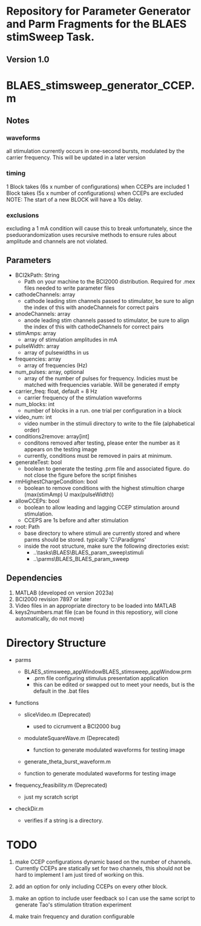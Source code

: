 # Repository for Parameter Generator and Parm Fragments for the BLAES stimSweep Task.
Version 1.0
------------
# BLAES_stimsweep_generator_CCEP.m
## Notes
### waveforms
  all stimulation currently occurs in one-second bursts, modulated by the carrier frequency. This will be updated in a later version
### timing
  1 Block takes (6s x number of configurations) when CCEPs are included
  1 Block takes (5s x number of configurations) when CCEPs are excluded
  NOTE: The start of a new BLOCK will have a 10s delay.

### exclusions
  excluding a 1 mA condition will cause this to break unfortunately,
  since the pseduorandomization uses recursive methods to ensure rules
  about amplitude and channels are not violated. 
## Parameters
- BCI2kPath: String
  - Path on your machine to the BCI2000 distribution. Required for .mex files needed to write parameter files
- cathodeChannels: array
  - cathode leading stim channels passed to stimulator, be sure to align the index of this with anodeChannels for correct pairs
- anodeChannels: array
  - anode leading stim channels passed to stimulator, be sure to align the index of this with cathodeChannels for correct pairs 
- stimAmps: array
  -  array of stimulation amplitudes in mA 
- pulseWidth: array
  - array of pulsewidths in us 
- frequencies: array
  - array of frequencies (Hz)
- num_pulses: array, optional
  - array of the number of pulses for frequency. Indicies must be matched with frequencies variable. Will be generated if empty
- carrier_freq: float, default = 8 Hz
  - carrier frequency of the stimulation waveforms
- num_blocks: int
  - number of blocks in a run. one trial per configuration in a block
- video_num: int
  - video number in the stimuli directory to write to the file (alphabetical order)
- conditions2remove: array[int]
  - conditons removed after testing, please enter the number as it appears on the testing image
  - currently, conditions must be removed in pairs at minimum.
- generateTest: bool
  - boolean to generate the testing .prm file and associated figure. do not close the figure before the script finishes
- rmHighestChargeCondition: bool
  - boolean to remove conditions with the highest stimultion charge (max(stimAmp) U max(pulseWidth))
- allowCCEPs: bool
  - boolean to allow leading and lagging CCEP stimulation around stimulation.
  - CCEPS are 1s before and after stimulation
- root: Path
  - base directory to where stimuli are currently stored and where parms should be stored. typically 'C:\Paradigms'
  - inside the root structure, make sure the following directories exist:
    - ..\tasks\BLAES\BLAES_param_sweep\stimuli
    - ..\parms\BLAES\_BLAES_param_sweep

 ## Dependencies
 1. MATLAB (developed on version 2023a)
 2. BCI2000 revision 7897 or later
 3. Video files in an appropriate directory to be loaded into MATLAB
 4. keys2numbers.mat file (can be found in this repostiory, will clone automatically, do not move)
 

# Directory Structure
- parms
  - BLAES_stimsweep_appWindowBLAES_stimsweep_appWindow.prm
    - .prm file configuring stimulus presentation application
    - this can be edited or swapped out to meet your needs, but is the default in the .bat files     
- functions
  - sliceVideo.m (Deprecated)
    - used to cicrumvent a BCI2000 bug
   
  - modulateSquareWave.m (Deprecated)
    - function to generate modulated waveforms for testing image
   
  -  generate_theta_burst_waveform.m
    - function to generate modulated waveforms for testing image
 
- frequency_feasibility.m (Deprecated)
  - just my scratch script
 
- checkDir.m
  - verifies if a string is a directory.
 
# TODO
1. make CCEP configurations dynamic based on the number of channels.
  Currently CCEPs are statically set for two channels, this should not be
  hard to implement I am just tired of working on this.

2. add an option for only including CCEPs
on every other block. 

3. make an option to include user feedback so I can use the same script to
  generate Tao's stimulation titration experiment

4. make train frequency and duration configurable
